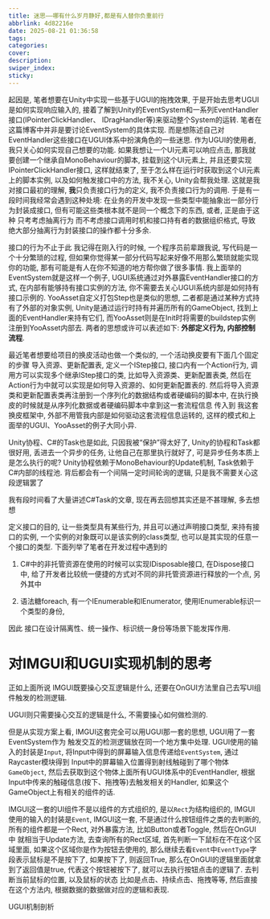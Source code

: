 ```yaml
---
title: 迷思——哪有什么岁月静好,都是有人替你负重前行
abbrlink: 4d82216e
date: 2025-08-21 01:36:58
tags:
categories:
cover:
description:
swiper_index:
sticky:
---
```


起因是, 笔者想要在Unity中实现一些基于UGUI的拖拽效果, 于是开始去思考UGUI是如何实现响应输入的, 接着了解到Unity的EventSystem和一系列EventHandler接口(IPointerClickHandler、 IDragHandler等)来驱动整个System的运转. 笔者在这篇博客中并非是要讨论EventSystem的具体实现. 而是想陈述自己对EventHandler这些接口在UGUI体系中扮演角色的一些迷思. 作为UGUI的使用者, 我只关心如何实现自己想要的功能. 如果我想让一个UI元素可以响应点击, 那我就要创建一个继承自MonoBehaviour的脚本, 挂载到这个UI元素上, 并且还要实现IPointerClickHandler接口, 这样就结束了, 至于怎么样在运行时获取到这个UI元素上的脚本实例, 以及如何触发接口中的方法, 我不关心, Unity会帮我处理. 这就是我对接口最初的理解, **我**只负责接口行为的定义, 我不负责接口行为的调用. 于是有一段时间我经常会遇到这种处境: 在业务的开发中发现一些类型中能抽象出一部分行为封装成接口, 但有可能这些类根本就不是同一个概念下的东西, 或者, 正是由于这种 只考考虑抽离行为 而不考虑接口调用时机和接口持有者的数据组织格式, 导致绝大部分抽离行为封装接口的操作都十分多余. 

接口的行为不止于此 我记得在刚入行的时候, 一个程序员前辈跟我说, 写代码是一个十分繁琐的过程, 但如果你觉得某一部分代码写起来好像不用那么繁琐就能实现你的功能, 那有可能是有人在你不知道的地方帮你做了很多事情. 我上面举的EventSystem就是这样一个例子, UGUI系统通过对外暴露EventHandler接口的方式, 在内部有能够持有接口实例的方法, 你不需要去关心UGUI系统内部是如何持有接口示例的. YooAsset自定义打包Step也是类似的思想, 二者都是通过某种方式持有了外部的对象实例, Unity是通过运行时持有并遍历所有的GameObject, 找到上面的EventHandler来持有它们, 而YooAsset则是在Init时将需要的buildstep实例注册到YooAsset内部去. 两者的思想或许可以表述如下: **外部定义行为, 内部控制流程**.

最近笔者想要给项目的换皮活动也做一个类似的, 一个活动换皮要有下面几个固定的步骤 导入资源、更新配置表, 定义一个IStep接口, 接口内有一个Action行为, 调用方可以实现多个继承IStep接口的类, 比如导入资源类、更新配置表类, 然后在Action行为中就可以实现是如何导入资源的、如何更新配置表的. 然后将导入资源类和更新配置表类再注册到一个序列化的数据结构或者硬编码的脚本中, 在执行换皮的时候就是从序列化数据或者硬编码脚本中拿到这一套流程信息 传入到 我这套换皮框架中, 外部不用管我内部是如何驱动这套流程信息运转的, 这样的模式和上面举的UGUI、YooAsset的例子大同小异.

Unity协程、C#的Task也是如此, 只因我被“保护”得太好了, Unity的协程和Task都很好用, 丢进去一个异步的任务, 让他自己在那里执行就好了, 可是异步任务本质上是怎么执行的呢? Unity协程依赖于MonoBehaviour的Update机制, Task依赖于C#内部的线程池. 背后都会有一个间隔一定时间轮询的逻辑, 只是我不需要关心这段逻辑罢了

我有段时间看了大量讲述C#Task的文章, 现在再去回想其实还是不甚理解, 多去想想

定义接口的目的, 让一些类型具有某些行为, 并且可以通过声明接口类型, 来持有接口的实例, 一个实例的对象既可以是该实例的class类型, 也可以是其实现的任意一个接口的类型.
下面列举了笔者在开发过程中遇到的

1. C#中的非托管资源在使用的时候可以实现IDisposable接口, 在Dispose接口中, 给了开发者比较统一便捷的方式对不同的非托管资源进行释放的一个点, 另外其中


3. 语法糖foreach, 有一个IEnumerable和IEnumerator, 使用IEnumerable标识一个类型的身份, 

因此 接口在设计隔离性、统一操作、标识统一身份等场景下能发挥作用. 

# 对IMGUI和UGUI实现机制的思考

正如上面所说
IMGUI既要操心交互逻辑是什么, 还要在OnGUI方法里自己去写UI组件触发的检测逻辑.

UGUI则只需要操心交互的逻辑是什么, 不需要操心如何做检测的.

但是从实现方案上看, IMGUI这套完全可以用UGUI那一套的思想, UGUI用了一套EventSystem作为 触发交互的检测逻辑放在同一个地方集中处理. UGUI使用的输入的封装是`Input`, 将Input中得到的屏幕输入信息传递给`EventSystem`, 通过Raycaster模块得到 Input中的屏幕输入位置得到射线触碰到了哪个物体`GameObject`, 然后去获取到这个物体上面所有UGUI体系中的EventHandler, 根据Input中传来的触碰信息(按下、拖拽等)去触发相关的Handler, 如果这个GameObject上有相关的组件的话.

IMGUI这一套的UI组件不是以组件的方式组织的, 是以`Rect`为结构组织的, IMGUI使用的输入的封装是`Event`, IMGUI这一套, 不是通过什么按钮组件之类的去判断的, 所有的组件都是一个Rect, 对外暴露方法, 比如Button或者Toggle, 然后在OnGUI中 就相当于Update方法, 去查询所有的Rect区域, 首先判断一下鼠标在不在这个区域里面, 如果这个区域你是作为按钮去使用的, 那么继续去看`Event`中`EventType`字段表示鼠标是不是按下了, 如果按下了, 则返回True, 那么在OnGUI的逻辑里面就拿到了返回值是true, 代表这个按钮被按下了, 就可以去执行按钮点击的逻辑了. 去判断当前鼠标的位置, 以及鼠标的状态 比如是点击、持续点击、拖拽等等, 然后直接在这个方法内, 根据数据的数据做对应的逻辑和表现. 


UGUI机制剖析 

